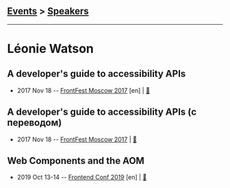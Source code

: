 ## [Events](../README.md) > [Speakers](../speakers.md)
---

# Léonie Watson

## A developer&#39;s guide to accessibility APIs
- 2017 Nov 18 -- [FrontFest Moscow 2017](https://youtu.be/KBMUoA3OEYY) [en] | [:notebook:](https://speakerdeck.com/frontfest/leonie-watson)  
## A developer&#39;s guide to accessibility APIs (с переводом)
- 2017 Nov 18 -- [FrontFest Moscow 2017](https://www.youtube.com/watch?v=k7Uty2M7y1k)  | [:notebook:](https://speakerdeck.com/frontfest/leonie-watson)  
## Web Components and the AOM
- 2019 Oct 13-14 -- [Frontend Conf 2019](https://youtu.be/DBdrEpwnKR8) [en] | [:notebook:](https://decks.tink.uk/2019/fem/index.html)  
